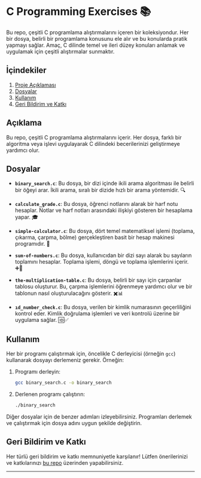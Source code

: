 # C Programming Exercises 📚

Bu repo, çeşitli C programlama alıştırmalarını içeren bir koleksiyondur. Her bir dosya, belirli bir programlama konusunu ele alır ve bu konularda pratik yapmayı sağlar. Amaç, C dilinde temel ve ileri düzey konuları anlamak ve uygulamak için çeşitli alıştırmalar sunmaktır.

## İçindekiler

1. [Proje Açıklaması](#proje-açıklaması)
2. [Dosyalar](#dosyalar)
3. [Kullanım](#kullanım)
4. [Geri Bildirim ve Katkı](#geri-bildirim-ve-katkı)

## Açıklama

Bu repo, çeşitli C programlama alıştırmalarını içerir. Her dosya, farklı bir algoritma veya işlevi uygulayarak C dilindeki becerilerinizi geliştirmeye yardımcı olur.

## Dosyalar
- **`binary_search.c`**: 
  Bu dosya, bir dizi içinde ikili arama algoritması ile belirli bir öğeyi arar. İkili arama, sıralı bir dizide hızlı bir arama yöntemidir. 🔍

- **`calculate_grade.c`**: 
  Bu dosya, öğrenci notlarını alarak bir harf notu hesaplar. Notlar ve harf notları arasındaki ilişkiyi gösteren bir hesaplama yapar. 🎓

- **`simple-calculator.c`**: 
  Bu dosya, dört temel matematiksel işlemi (toplama, çıkarma, çarpma, bölme) gerçekleştiren basit bir hesap makinesi programıdır. 🧮

- **`sum-of-numbers.c`**: 
  Bu dosya, kullanıcıdan bir dizi sayı alarak bu sayıların toplamını hesaplar. Toplama işlemi, döngü ve toplama işlemlerini içerir. ➕🔢

- **`the-multiplication-table.c`**: 
  Bu dosya, belirli bir sayı için çarpanlar tablosu oluşturur. Bu, çarpma işlemlerini öğrenmeye yardımcı olur ve bir tablonun nasıl oluşturulacağını gösterir. ✖️📊

- **`ıd_number_check.c`**: 
  Bu dosya, verilen bir kimlik numarasının geçerliliğini kontrol eder. Kimlik doğrulama işlemleri ve veri kontrolü üzerine bir uygulama sağlar. 🆔✅

## Kullanım

Her bir programı çalıştırmak için, öncelikle C derleyicisi (örneğin `gcc`) kullanarak dosyayı derlemeniz gerekir. Örneğin:

1. Programı derleyin:
    ```sh
    gcc binary_search.c -o binary_search
    ```
2. Derlenen programı çalıştırın:
    ```sh
    ./binary_search
    ```

Diğer dosyalar için de benzer adımları izleyebilirsiniz. Programları derlemek ve çalıştırmak için dosya adını uygun şekilde değiştirin.

## Geri Bildirim ve Katkı

Her türlü geri bildirim ve katkı memnuniyetle karşılanır! Lütfen önerilerinizi ve katkılarınızı [bu repo](https://github.com/deryaxacar/c-programming-exercises) üzerinden yapabilirsiniz.

---

